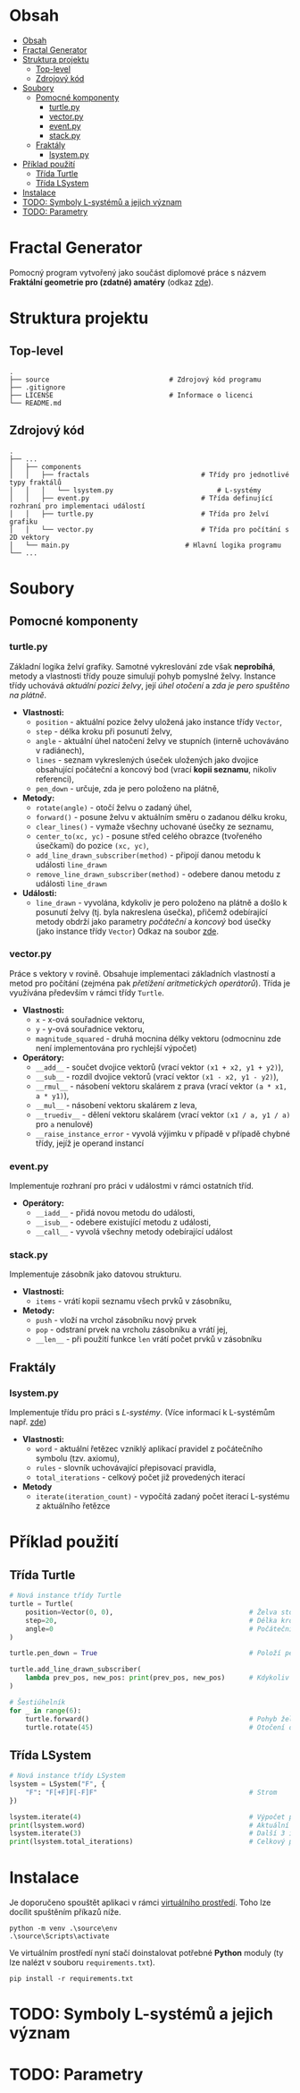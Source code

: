 # Obsah
- [Obsah](#obsah)
- [Fractal Generator](#fractal-generator)
- [Struktura projektu](#struktura-projektu)
  - [Top-level](#top-level)
  - [Zdrojový kód](#zdrojový-kód)
- [Soubory](#soubory)
  - [Pomocné komponenty](#pomocné-komponenty)
    - [turtle.py](#turtlepy)
    - [vector.py](#vectorpy)
    - [event.py](#eventpy)
    - [stack.py](#stackpy)
  - [Fraktály](#fraktály)
    - [lsystem.py](#lsystempy)
- [Příklad použití](#příklad-použití)
  - [Třída Turtle](#třída-turtle)
  - [Třída LSystem](#třída-lsystem)
- [Instalace](#instalace)
- [TODO: Symboly L-systémů a jejich význam](#todo-symboly-l-systémů-a-jejich-význam)
- [TODO: Parametry](#todo-parametry)

# Fractal Generator
Pomocný program vytvořený jako součást diplomové práce s názvem **Fraktální geometrie pro (zdatné) amatéry** (odkaz [zde](https://github.com/D4vEOFF/Diploma-Thesis)).

# Struktura projektu
## Top-level
```
.
├── source                              # Zdrojový kód programu
├── .gitignore                          
├── LICENSE                             # Informace o licenci
└── README.md
```

## Zdrojový kód
```
.
├── ...
│   ├── components
│   │   ├── fractals                            # Třídy pro jednotlivé typy fraktálů
│   │   │   └── lsystem.py                          # L-systémy
│   │   ├── event.py                            # Třída definující rozhraní pro implementaci událostí
│   │   ├── turtle.py                           # Třída pro želví grafiku
│   │   └── vector.py                           # Třída pro počítání s 2D vektory
│   └── main.py                             # Hlavní logika programu
└── ...
```

# Soubory

## Pomocné komponenty

### turtle.py
Základní logika želví grafiky. Samotné vykreslování zde však **neprobíhá**, metody a vlastnosti třídy pouze simulují pohyb pomyslné želvy. Instance třídy uchovává *aktuální pozici želvy*, její *úhel otočení* a *zda je pero spuštěno na plátně*.
- **Vlastnosti:**
  - `position` - aktuální pozice želvy uložená jako instance třídy `Vector`,
  - `step` - délka kroku při posunutí želvy,
  - `angle` - aktuální úhel natočení želvy ve stupních (interně uchováváno v radiánech),
  - `lines` - seznam vykreslených úseček uložených jako dvojice obsahující počáteční a koncový bod (vrací **kopii seznamu**, nikoliv referenci),
  - `pen_down` - určuje, zda je pero položeno na plátně,
- **Metody:**
  - `rotate(angle)` - otočí želvu o zadaný úhel,
  - `forward()` - posune želvu v aktuálním směru o zadanou délku kroku,
  - `clear_lines()` - vymaže všechny uchované úsečky ze seznamu,
  - `center_to(xc, yc)` - posune střed celého obrazce (tvořeného úsečkami) do pozice `(xc, yc)`,
  - `add_line_drawn_subscriber(method)` - připojí danou metodu k události `line_drawn`
  - `remove_line_drawn_subscriber(method)` - odebere danou metodu z události `line_drawn`
- **Události:**
  - `line_drawn` - vyvolána, kdykoliv je pero položeno na plátně a došlo k posunutí želvy (tj. byla nakreslena úsečka), přičemž odebírající metody obdrží jako parametry *počáteční* a *koncový* bod úsečky (jako instance třídy `Vector`)
Odkaz na soubor [zde](source/main.py).

### vector.py
Práce s vektory v rovině. Obsahuje implementaci základních vlastností a metod pro počítání (zejména pak *přetížení aritmetických operátorů*). Třída je využívána především v rámci třídy `Turtle`.
- **Vlastnosti:**
  - `x` - x-ová souřadnice vektoru,
  - `y` - y-ová souřadnice vektoru,
  - `magnitude_squared` - druhá mocnina délky vektoru (odmocninu zde není implementována pro rychlejší výpočet)
- **Operátory:**
  - `__add__` - součet dvojice vektorů (vrací vektor `(x1 + x2, y1 + y2)`),
  - `__sub__` - rozdíl dvojice vektorů (vrací vektor `(x1 - x2, y1 - y2)`),
  - `__rmul__` - násobení vektoru skalárem z prava (vrací vektor `(a * x1, a * y1)`),
  - `__mul__` - násobení vektoru skalárem z leva,
  - `__truediv__` - dělení vektoru skalárem (vrací vektor `(x1 / a, y1 / a)` pro `a` nenulové)
  - `__raise_instance_error` - vyvolá výjimku v případě v případě chybné třídy, jejíž je operand instancí

### event.py
Implementuje rozhraní pro práci v událostmi v rámci ostatních tříd.
- **Operátory:**
  - `__iadd__` - přidá novou metodu do události,
  - `__isub__` - odebere existující metodu z události,
  - `__call__` - vyvolá všechny metody odebírající událost

### stack.py
Implementuje zásobník jako datovou strukturu.
- **Vlastnosti:**
  - `items` - vrátí kopii seznamu všech prvků v zásobníku,
- **Metody:**
  - `push` - vloží na vrchol zásobníku nový prvek
  - `pop` - odstraní prvek na vrcholu zásobníku a vrátí jej,
  - `__len__` - při použití funkce `len` vrátí počet prvků v zásobníku

## Fraktály

### lsystem.py
Implementuje třídu pro práci s *L-systémy*. (Více informací k L-systémům např. [zde](https://en.wikipedia.org/wiki/L-system#:~:text=An%20L%2Dsystem%20consists%20of,generated%20strings%20into%20geometric%20structures.))
- **Vlastnosti:**
  - `word` - aktuální řetězec vzniklý aplikací pravidel z počátečního symbolu (tzv. axiomu),
  - `rules` - slovník uchovávající přepisovací pravidla,
  - `total_iterations` - celkový počet již provedených iterací
- **Metody**
  - `iterate(iteration_count)` - vypočítá zadaný počet iterací L-systému z aktuálního řetězce

# Příklad použití
## Třída Turtle
```python
# Nová instance třídy Turtle
turtle = Turtle(
    position=Vector(0, 0),                                  # Želva stojí v počátku
    step=20,                                                # Délka kroku (vektoru) želvy při posunutí
    angle=0                                                 # Počáteční úhel
)

turtle.pen_down = True                                      # Položí pero na plátno

turtle.add_line_drawn_subscriber(
    lambda prev_pos, new_pos: print(prev_pos, new_pos)      # Kdykoliv se želva posune na plátně a pero je dole, vypíšeme koncové body úsečky
)    

# Šestiúhelník
for _ in range(6):
    turtle.forward()                                        # Pohyb želvy vpřed
    turtle.rotate(45)                                       # Otočení o 45 stupňů
```

## Třída LSystem
```python
# Nová instance třídy LSystem
lsystem = LSystem("F", {
    "F": "F[+F]F[-F]F"                                      # Strom
})

lsystem.iterate(4)                                          # Výpočet prvních 4 iterací L-systému
print(lsystem.word)                                         # Aktuální řetězec
lsystem.iterate(3)                                          # Další 3 iterace
print(lsystem.total_iterations)                             # Celkový počet iterací provedených v L-systému (zde 7)
```

# Instalace
Je doporučeno spouštět aplikaci v rámci [virtuálního prostředí](https://wiki.python.org/moin/Virtualenv). Toho lze docílit spuštěním příkazů níže.
```
python -m venv .\source\env
.\source\Scripts\activate
```
Ve virtuálním prostředí nyní stačí doinstalovat potřebné **Python** moduly (ty lze nalézt v souboru `requirements.txt`).
```
pip install -r requirements.txt
```

# TODO: Symboly L-systémů a jejich význam

# TODO: Parametry